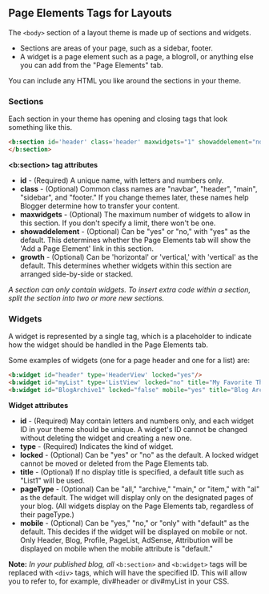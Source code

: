 ## Page Elements Tags for Layouts

The ```<body>``` section of a layout theme is made up of sections and widgets.

- Sections are areas of your page, such as a sidebar, footer.
- A widget is a page element such as a page, a blogroll, or anything else you can add from the "Page Elements" tab.

You can include any HTML you like around the sections in your theme.


### Sections

Each section in your theme has opening and closing tags that look something like this.

```html
<b:section id='header' class='header' maxwidgets="1" showaddelement="no">
</b:section>
```

**<b:section> tag attributes**

- **id** - (Required) A unique name, with letters and numbers only.
- **class** - (Optional) Common class names are "navbar", "header", "main", "sidebar", and "footer." If you change themes later, these names help Blogger determine how to transfer your content.
- **maxwidgets** - (Optional) The maximum number of widgets to allow in this section. If you don't specify a limit, there won't be one.
- **showaddelement** - (Optional) Can be "yes" or "no," with "yes" as the default. This determines whether the Page Elements tab will show the 'Add a Page Element' link in this section.
- **growth** - (Optional) Can be 'horizontal' or 'vertical,' with 'vertical' as the default. This determines whether widgets within this section are arranged side-by-side or stacked.

_A section can only contain widgets. To insert extra code within a section, split the section into two or more new sections._



### Widgets

A widget is represented by a single tag, which is a placeholder to indicate how the widget should be handled in the Page Elements tab.

Some examples of widgets (one for a page header and one for a list) are:

```html
<b:widget id="header" type='HeaderView' locked="yes"/>
<b:widget id="myList" type='ListView' locked="no" title="My Favorite Things"/>
<b:widget id="BlogArchive1" locked="false" mobile="yes" title="Blog Archive" type="BlogArchive"/>
```


**Widget attributes**

- **id** - (Required) May contain letters and numbers only, and each widget ID in your theme should be unique. A widget's ID cannot be changed without deleting the widget and creating a new one.
- **type** - (Required) Indicates the kind of widget.
- **locked** - (Optional) Can be "yes" or "no" as the default. A locked widget cannot be moved or deleted from the Page Elements tab.
- **title** - (Optional) If no display title is specified, a default title such as "List1" will be used.
- **pageType** - (Optional) Can be "all," "archive," "main," or "item," with "al" as the default. The widget will display only on the designated pages of your blog. (All widgets display on the Page Elements tab, regardless of their pageType.)
- **mobile** - (Optional) Can be "yes," "no," or "only" with "default" as the default. This decides if the widget will be displayed on mobile or not. Only Header, Blog, Profile, PageList, AdSense, Attribution will be displayed on mobile when the mobile attribute is "default."

**Note:** _In your published blog, all_ ```<b:section>``` and ```<b:widget>``` tags will be replaced with ```<div>``` tags, which will have the specified ID. This will allow you to refer to, for example, div#header or div#myList in your CSS.
